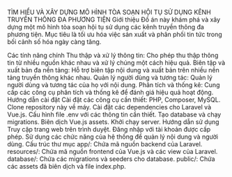 TÌM HIỂU VÀ XÂY DỰNG MÔ HÌNH TÒA SOẠN HỘI TỤ SỬ DỤNG KÊNH TRUYỀN THÔNG ĐA PHƯƠNG TIỆN
Giới thiệu
Đồ án này khám phá và xây dựng một mô hình tòa soạn hội tụ sử dụng các kênh truyền thông đa phương tiện. Mục tiêu là tối ưu hóa việc sản xuất và phân phối tin tức trong bối cảnh số hóa ngày càng tăng.

Các tính năng chính
Thu thập và xử lý thông tin: Cho phép thu thập thông tin từ nhiều nguồn khác nhau và xử lý chúng một cách hiệu quả.
Biên tập và xuất bản đa nền tảng: Hỗ trợ biên tập nội dung và xuất bản trên nhiều nền tảng truyền thông khác nhau.
Quản lý người dùng và tương tác: Quản lý người dùng và tương tác của họ với nội dung.
Phân tích và thống kê: Cung cấp các công cụ phân tích và thống kê để đánh giá hiệu quả hoạt động.
Hướng dẫn cài đặt
Cài đặt các công cụ cần thiết: PHP, Composer, MySQL.
Clone repository này về máy.
Cài đặt các dependencies cho Laravel và Vue.js.
Cấu hình file .env với các thông tin cần thiết.
Tạo database và chạy migrations.
Biên dịch Vue.js assets.
Khởi chạy server.
Hướng dẫn sử dụng
Truy cập trang web trên trình duyệt.
Đăng nhập với tài khoản được cấp phép.
Sử dụng các chức năng của hệ thống để quản lý nội dung và người dùng.
Cấu trúc thư mục
app/: Chứa mã nguồn backend của Laravel.
resources/: Chứa mã nguồn frontend của Vue.js và các view của Laravel.
database/: Chứa các migrations và seeders cho database.
public/: Chứa các assets đã biên dịch và file index.php.
